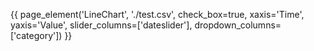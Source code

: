 {{ page_element('LineChart',
                './test.csv',
                check_box=true,
                xaxis='Time',
                yaxis='Value',
                slider_columns=['dateslider'],
                dropdown_columns=['category'])
}}
